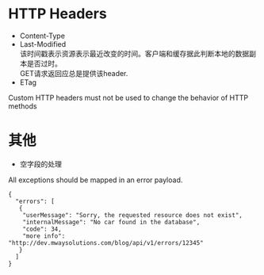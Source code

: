 # HTTP Headers
- Content-Type
- Last-Modified  
该时间戳表示资源表示最近改变的时间。客户端和缓存据此判断本地的数据副本是否过时。  
GET请求返回应总是提供该header.
- ETag


Custom HTTP headers must not be used to change the behavior of HTTP methods




# 其他
- 空字段的处理


All exceptions should be mapped in an error payload.
```
{
  "errors": [
   {
    "userMessage": "Sorry, the requested resource does not exist",
    "internalMessage": "No car found in the database",
    "code": 34,
    "more info": "http://dev.mwaysolutions.com/blog/api/v1/errors/12345"
   }
  ]
}

```
